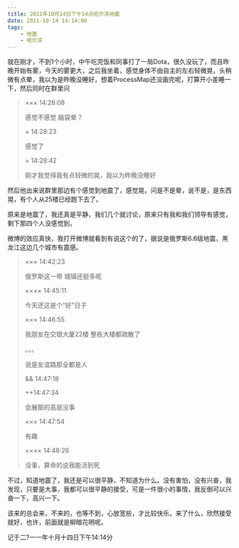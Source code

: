 ```yaml
---
title: 2011年10月14日下午14点哈尔滨地震
date: 2011-10-14 14:14:00
tags:
    - 地震
    - 哈尔滨
---
```


就在刚才，不到1个小时，中午吃完饭和同事打了一局Dota，很久没玩了，而且昨晚开始有雾，今天的雾更大，之后我坐着，感觉身体不由自主的左右轻微晃，头稍微有点晕，我以为是昨晚没睡好，想着ProcessMap还没画完呢，打算开小差睡一下，然后同时在群里问

> ××× 14:28:08
> 
> 感觉不感觉 脑袋晕？
> 
> × 14:28:23
> 
> 感觉了
> 
> × 14:28:42
> 
> 刚才我觉得我有点轻微的晃，我以为昨晚没睡好

然后他出来说群里那边有个感觉到地震了，感觉晃，问是不是晕，说不是，是东西晃，有个人从25楼已经跑下去了。

原来是地震了，我还真是平静，我们几个就讨论，原来只有我和我们领导有感觉，剩下那四个人没感觉到。

微博的效应真快，我打开微博就看到有说这个的了，据说是俄罗斯6.6级地震，黑龙江这边几个城市有震感。

> ××× 14:42:23
> 
> 俄罗斯这一带 城镇还挺多呢
> 
> ×××× 14:45:11
> 
> 今天还这是个“好”日子
> 
> ××× 14:46:55
> 
> 我朋友在交银大厦22楼 整栋大楼都疏散了
> 
> 。。。
> 
> 说是友谊路那全都是人
> 
> && 14:47:18
> 
> ++14:47:34
> 
> 会展那的高层没事
> 
> ××× 14:47:54
> 
> 有趣
> 
> ×××× 14:48:26
> 
> 没事，算命的说我能活到死

不过，知道地震了，我还是可以很平静，不知道为什么。没有害怕，没有兴奋，我发现，只要是大事，我都可以很平静的接受，可是一件很小的事情，我反倒可以兴奋一下，高兴一下。

该来的总会来，不来的，也等不到，心放宽些，才比较快乐，来了什么，欣然接受就好，也许，前面就是柳暗花明呢。

记于二?一一年十月十四日下午14:14分